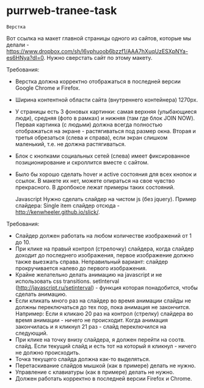 # purrweb-tranee-task
    Верстка
Вот ссылка на макет главной страницы одного из сайтов, которые мы делали - https://www.dropbox.com/sh/l6vphuoob6bzzf1/AAA7hXuqUzESXpNYa-es6HNya?dl=0. Нужно сверстать сайт по этому макету.
 
Требования:
- Верстка должна корректно отображаться в последней версии Google Chrome и Firefox.
- Ширина контентной области сайта (внутреннего контейнера) 1270px.
- У страницы есть 3 фоновых картинки: самая верхняя (улыбающиеся люди), средняя (фото в рамках) и нижняя (там где блок JOIN NOW). Первая картинка (с людьми) должна всегда полностью отображаться на экране - растягиваться под размер окна. Вторая и третья обрезаться (слева и справа), если экран слишком маленький, т.е. не должна растягиваться.
- Блок с кнопками социальных сетей (слева) имеет фиксированное позиционирование и скроллится вместе с сайтом.
- Было бы хорошо сделать hover и active состояния для всех кнопок и ссылок. В макете их нет, можете опираться на свое чувство прекрасного. В дропбоксе лежат примеры таких состояний.

    Javascript
Нужно сделать слайдер на чистом js (без jquery).
Пример слайдера: Single item слайдер отсюда -  http://kenwheeler.github.io/slick/.
 
Требования:
- Слайдер должен работать на любом количестве изображений от 1 до 10.
- При клике на правый контрол (стрелочку) слайдера, когда слайдер доходит до последнего изображения, первое изображение должно также выезжать справа. Неправильный вариант: слайдер прокручивается налево до первого изображения.
- Крайне желательно делать анимацию на javascript и не использовать css transitions. setInterval (http://javascript.ru/setinterval) - функция которая понадобится, чтобы сделать анимацию.
- Если кликать много раз на слайдер во время анимации слайды не должны переключаться до тех пор, пока анимация не закончится. Например: Если я кликаю 20 раз на контрол (стрелку) слайдера во время анимации - ничего не происходит. Когда анимация закончилась и я кликнул 21 раз - слайд переключился на следующий.
- При клике на точку внизу слайдера, я должен перейти на соотв. слайд. Если текущий слайд и есть тот на который я кликнул - ничего не должно происходить.
- Точка текущего слайда должна как-то выделяться.
- Перетаскивание слайдов мышкой (как в примере) делать не нужно.
- Управление с клавиатуры (как в примере) делать не нужно.
- Должен работать корректно в последней версии Firefox и Chrome.
